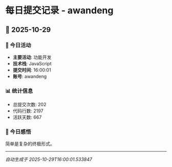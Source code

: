 # 每日提交记录 - awandeng

## 📅 2025-10-29

### 🎯 今日活动
- **主要活动**: 功能开发
- **技术栈**: JavaScript
- **提交时间**: 16:00:01
- **账号**: awandeng

### 📊 统计信息
- 总提交次数: 202
- 代码行数: 2197
- 活跃天数: 667

### 💭 今日感悟
简单是复杂的终极形式。

---
*自动生成于 2025-10-29T16:00:01.533847*
